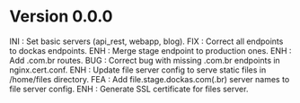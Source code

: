 # Version 0.0.0
INI : Set basic servers (api_rest, webapp, blog).
FIX : Correct all endpoints to dockas endpoints.
ENH : Merge stage endpoint to production ones.
ENH : Add .com.br routes.
BUG : Correct bug with missing .com.br endpoints in nginx.cert.conf.
ENH : Update file server config to serve static files in /home/files directory.
FEA : Add file.stage.dockas.com(.br) server names to file server config.
ENH : Generate SSL certificate for files server.
